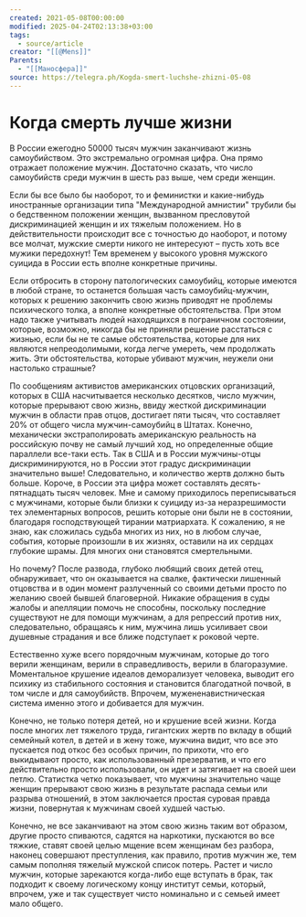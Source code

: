 ```yaml
---
created: 2021-05-08T00:00:00
modified: 2025-04-24T02:13:38+03:00
tags:
  - source/article
creator: "[[@Mens]]"
Parents:
  - "[[Маносфера]]"
source: https://telegra.ph/Kogda-smert-luchshe-zhizni-05-08
---
```


# Когда смерть лучше жизни

В России ежегодно 50000 тысяч мужчин заканчивают жизнь самоубийством. Это экстремально огромная цифра. Она прямо отражает положение мужчин. Достаточно сказать, что число самоубийств среди мужчин в шесть раз выше, чем среди женщин.

Если бы все было бы наоборот, то и феминистки и какие-нибудь иностранные организации типа "Международной амнистии" трубили бы о бедственном положении женщин, вызванном пресловутой дискриминацией женщин и их тяжелым положением. Но в действительности происходит все с точностью до наоборот, и потому все молчат, мужские смерти никого не интересуют – пусть хоть все мужики передохнут! Тем временем у высокого уровня мужского суицида в России есть вполне конкретные причины.

Если отбросить в сторону патологических самоубийц, которые имеются в любой стране, то останется большая часть самоубийц-мужчин, которых к решению закончить свою жизнь приводят не проблемы психического толка, а вполне конкретные обстоятельства. При этом надо также учитывать людей находящихся в пограничном состоянии, которые, возможно, никогда бы не приняли решение расстаться с жизнью, если бы не те самые обстоятельства, которые для них являются непреодолимыми, когда легче умереть, чем продолжать жить. Эти обстоятельства, которые убивают мужчин, неужели они настолько страшные?

По сообщениям активистов американских отцовских организаций, которых в США насчитывается несколько десятков, число мужчин, которые прерывают свою жизнь, ввиду жесткой дискриминации мужчин в области прав отцов, достигает пяти тысяч, что составляет 20% от общего числа мужчин-самоубийц в Штатах. Конечно, механически экстраполировать американскую реальность на российскую почву не самый лучший ход, но определенные общие параллели все-таки есть. Так в США и в России мужчины-отцы дискриминируются, но в России этот градус дискриминации значительно выше! Следовательно, и количество жертв должно быть больше. Короче, в России эта цифра может составлять десять-пятнадцать тысяч человек. Мне и самому приходилось переписываться с мужчинами, которые были близки к суициду из-за неразрешимости тех элементарных вопросов, решить которые они были не в состоянии, благодаря господствующей тирании матриархата. К сожалению, я не знаю, как сложилась судьба многих из них, но в любом случае, события, которые произошли в их жизнях, оставили на их сердцах глубокие шрамы. Для многих они становятся смертельными.

Но почему? После развода, глубоко любящий своих детей отец, обнаруживает, что он оказывается на свалке, фактически лишенный отцовства и в один момент разлученный со своими детьми просто по желанию своей бывшей благоверной. Никакие обращения в суды жалобы и апелляции помочь не способны, поскольку последние существуют не для помощи мужчинам, а для репрессий против них, следовательно, обращаясь к ним, мужчина лишь усиливает свои душевные страдания и все ближе подступает к роковой черте.

Естественно хуже всего порядочным мужчинам, которые до того верили женщинам, верили в справедливость, верили в благоразумие. Моментальное крушение идеалов деморализует человека, выводит его психику из стабильного состояния и становится благодатной почвой, в том числе и для самоубийств. Впрочем, мужененавистническая система именно этого и добивается для мужчин.

Конечно, не только потеря детей, но и крушение всей жизни. Когда после многих лет тяжелого труда, гигантских жертв по вкладу в общий семейный котел, в детей и в жену тоже, мужчина видит, что все это пускается под откос без особых причин, по прихоти, что его выкидывают просто, как использованный презерватив, и что его действительно просто использовали, он идет и затягивает на своей шеи петлю. Статистка четко показывает, что мужчины значительно чаще женщин прерывают свою жизнь в результате распада семьи или разрыва отношений, в этом заключается простая суровая правда жизни, повернутая к мужчинам своей худшей частью.

Конечно, не все заканчивают на этом свою жизнь таким вот образом, другие просто спиваются, садятся на наркотики, пускаются во все тяжкие, ставят своей целью мщение всем женщинам без разбора, наконец совершают преступления, как правило, против мужчин же, тем самым пополняя тяжелый мужской список потерь. Растет и число мужчин, которые зарекаются когда-либо еще вступать в брак, так подходит к своему логическому концу институт семьи, который, впрочем, уже и так существует чисто номинально и с семьей имеет мало общего.
